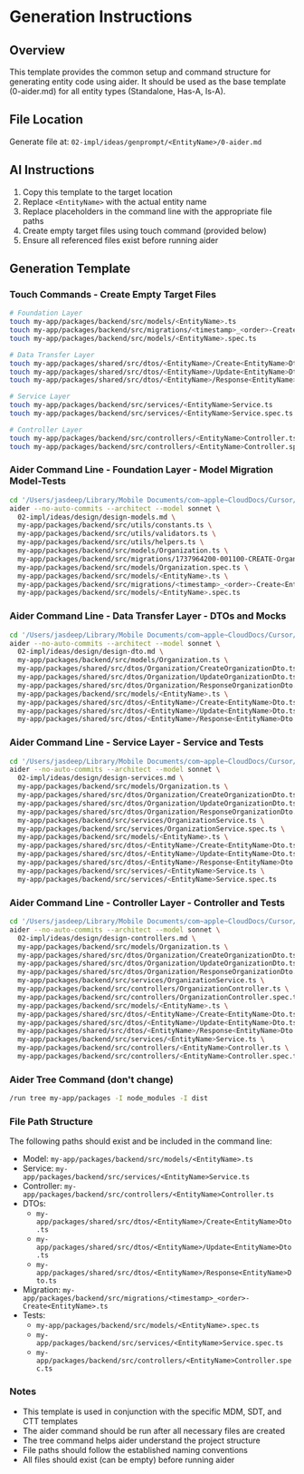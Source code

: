 # Generation Instructions

## Overview
This template provides the common setup and command structure for generating entity code using aider. It should be used as the base template (0-aider.md) for all entity types (Standalone, Has-A, Is-A).

## File Location
Generate file at: `02-impl/ideas/genprompt/<EntityName>/0-aider.md`

## AI Instructions
1. Copy this template to the target location
2. Replace `<EntityName>` with the actual entity name
3. Replace placeholders in the command line with the appropriate file paths
4. Create empty target files using touch command (provided below)
5. Ensure all referenced files exist before running aider

## Generation Template

### Touch Commands - Create Empty Target Files
```bash
# Foundation Layer
touch my-app/packages/backend/src/models/<EntityName>.ts
touch my-app/packages/backend/src/migrations/<timestamp>_<order>-Create<EntityName>.ts
touch my-app/packages/backend/src/models/<EntityName>.spec.ts

# Data Transfer Layer
touch my-app/packages/shared/src/dtos/<EntityName>/Create<EntityName>Dto.ts
touch my-app/packages/shared/src/dtos/<EntityName>/Update<EntityName>Dto.ts
touch my-app/packages/shared/src/dtos/<EntityName>/Response<EntityName>Dto.ts

# Service Layer
touch my-app/packages/backend/src/services/<EntityName>Service.ts
touch my-app/packages/backend/src/services/<EntityName>Service.spec.ts

# Controller Layer
touch my-app/packages/backend/src/controllers/<EntityName>Controller.ts
touch my-app/packages/backend/src/controllers/<EntityName>Controller.spec.ts
```

### Aider Command Line - Foundation Layer - Model Migration Model-Tests
```bash
cd '/Users/jasdeep/Library/Mobile Documents/com~apple~CloudDocs/Cursor/UserFlow/' && rm -rf .aider.tags.cache.v3 && 
aider --no-auto-commits --architect --model sonnet \
  02-impl/ideas/design/design-models.md \
  my-app/packages/backend/src/utils/constants.ts \
  my-app/packages/backend/src/utils/validators.ts \
  my-app/packages/backend/src/utils/helpers.ts \
  my-app/packages/backend/src/models/Organization.ts \
  my-app/packages/backend/src/migrations/1737964200-001100-CREATE-Organization.ts \
  my-app/packages/backend/src/models/Organization.spec.ts \
  my-app/packages/backend/src/models/<EntityName>.ts \
  my-app/packages/backend/src/migrations/<timestamp>_<order>-Create<EntityName>.ts \
  my-app/packages/backend/src/models/<EntityName>.spec.ts
```

### Aider Command Line - Data Transfer Layer - DTOs and Mocks
```bash
cd '/Users/jasdeep/Library/Mobile Documents/com~apple~CloudDocs/Cursor/UserFlow/' && rm -rf .aider.tags.cache.v3 && 
aider --no-auto-commits --architect --model sonnet \
  02-impl/ideas/design/design-dto.md \
  my-app/packages/backend/src/models/Organization.ts \
  my-app/packages/shared/src/dtos/Organization/CreateOrganizationDto.ts \
  my-app/packages/shared/src/dtos/Organization/UpdateOrganizationDto.ts \
  my-app/packages/shared/src/dtos/Organization/ResponseOrganizationDto.ts \
  my-app/packages/backend/src/models/<EntityName>.ts \
  my-app/packages/shared/src/dtos/<EntityName>/Create<EntityName>Dto.ts \
  my-app/packages/shared/src/dtos/<EntityName>/Update<EntityName>Dto.ts \
  my-app/packages/shared/src/dtos/<EntityName>/Response<EntityName>Dto.ts
```

### Aider Command Line - Service Layer - Service and Tests
```bash
cd '/Users/jasdeep/Library/Mobile Documents/com~apple~CloudDocs/Cursor/UserFlow/' && rm -rf .aider.tags.cache.v3 && 
aider --no-auto-commits --architect --model sonnet \
  02-impl/ideas/design/design-services.md \
  my-app/packages/backend/src/models/Organization.ts \
  my-app/packages/shared/src/dtos/Organization/CreateOrganizationDto.ts \
  my-app/packages/shared/src/dtos/Organization/UpdateOrganizationDto.ts \
  my-app/packages/shared/src/dtos/Organization/ResponseOrganizationDto.ts \
  my-app/packages/backend/src/services/OrganizationService.ts \
  my-app/packages/backend/src/services/OrganizationService.spec.ts \
  my-app/packages/backend/src/models/<EntityName>.ts \
  my-app/packages/shared/src/dtos/<EntityName>/Create<EntityName>Dto.ts \
  my-app/packages/shared/src/dtos/<EntityName>/Update<EntityName>Dto.ts \
  my-app/packages/shared/src/dtos/<EntityName>/Response<EntityName>Dto.ts \
  my-app/packages/backend/src/services/<EntityName>Service.ts \
  my-app/packages/backend/src/services/<EntityName>Service.spec.ts
```

### Aider Command Line - Controller Layer - Controller and Tests
```bash
cd '/Users/jasdeep/Library/Mobile Documents/com~apple~CloudDocs/Cursor/UserFlow/' && rm -rf .aider.tags.cache.v3 && 
aider --no-auto-commits --architect --model sonnet \
  02-impl/ideas/design/design-controllers.md \
  my-app/packages/backend/src/models/Organization.ts \
  my-app/packages/shared/src/dtos/Organization/CreateOrganizationDto.ts \
  my-app/packages/shared/src/dtos/Organization/UpdateOrganizationDto.ts \
  my-app/packages/shared/src/dtos/Organization/ResponseOrganizationDto.ts \
  my-app/packages/backend/src/services/OrganizationService.ts \
  my-app/packages/backend/src/controllers/OrganizationController.ts \
  my-app/packages/backend/src/controllers/OrganizationController.spec.ts \
  my-app/packages/backend/src/models/<EntityName>.ts \
  my-app/packages/shared/src/dtos/<EntityName>/Create<EntityName>Dto.ts \
  my-app/packages/shared/src/dtos/<EntityName>/Update<EntityName>Dto.ts \
  my-app/packages/shared/src/dtos/<EntityName>/Response<EntityName>Dto.ts \
  my-app/packages/backend/src/services/<EntityName>Service.ts \
  my-app/packages/backend/src/controllers/<EntityName>Controller.ts \
  my-app/packages/backend/src/controllers/<EntityName>Controller.spec.ts
```

### Aider Tree Command (don't change)
```bash
/run tree my-app/packages -I node_modules -I dist
```

### File Path Structure
The following paths should exist and be included in the command line:
- Model: `my-app/packages/backend/src/models/<EntityName>.ts`
- Service: `my-app/packages/backend/src/services/<EntityName>Service.ts`
- Controller: `my-app/packages/backend/src/controllers/<EntityName>Controller.ts`
- DTOs: 
  - `my-app/packages/shared/src/dtos/<EntityName>/Create<EntityName>Dto.ts`
  - `my-app/packages/shared/src/dtos/<EntityName>/Update<EntityName>Dto.ts`
  - `my-app/packages/shared/src/dtos/<EntityName>/Response<EntityName>Dto.ts`
- Migration: `my-app/packages/backend/src/migrations/<timestamp>_<order>-Create<EntityName>.ts`
- Tests:
  - `my-app/packages/backend/src/models/<EntityName>.spec.ts`
  - `my-app/packages/backend/src/services/<EntityName>Service.spec.ts`
  - `my-app/packages/backend/src/controllers/<EntityName>Controller.spec.ts`

### Notes
- This template is used in conjunction with the specific MDM, SDT, and CTT templates
- The aider command should be run after all necessary files are created
- The tree command helps aider understand the project structure
- File paths should follow the established naming conventions
- All files should exist (can be empty) before running aider